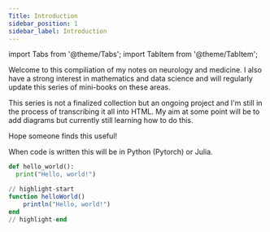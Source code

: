 ```yaml
---
Title: Introduction
sidebar_position: 1
sidebar_label: Introduction
---
```


import Tabs from '@theme/Tabs';
import TabItem from '@theme/TabItem';

Welcome to this compiliation of my notes on neurology and medicine. I also have a strong interest in mathematics and data science and will regularly update this series of mini-books on these areas.

This series is not a finalized collection but an ongoing project and I'm still in the process of transcribing it all into HTML. My aim at some point will be to add diagrams but currently still learning how to do this.

Hope someone finds this useful!

When code is written this will be in Python (Pytorch) or Julia.

<Tabs>
<TabItem value="py" label="Python">

```py
def hello_world():
  print("Hello, world!")
```

</TabItem>
<TabItem value="julia" label="Julia">

```julia
// highlight-start
function helloWorld()
    println("Hello, world!")
end
// highlight-end
```

</TabItem>
</Tabs>

